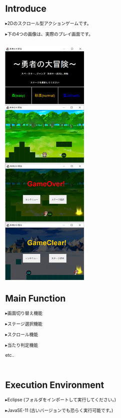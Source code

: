 # Introduce
<p>▸2Dのスクロール型アクションゲームです。</p>
<p>▸下の4つの画像は、実際のプレイ画面です。</p>
<br>
<img src="https://github.com/JazzNaga3/2D_ScrollGame/blob/master/img/img1.png" width="50%">

<img src="https://github.com/JazzNaga3/2D_ScrollGame/blob/master/img/img2.png" width="50%">

<img src="https://github.com/JazzNaga3/2D_ScrollGame/blob/master/img/img3.png" width="50%">

<img src="https://github.com/JazzNaga3/2D_ScrollGame/blob/master/img/img4.png" width="50%">

<br>

# Main Function
<p>▸画面切り替え機能</p>
<p>▸ステージ選択機能</p>
<p>▸スクロール機能</p>
<p>▸当たり判定機能</p>
<p>etc..</p>
<br>

# Execution Environment
<p>▸Eclipse (フォルダをインポートして実行してください。)</p>
<p>▸JavaSE-11 (古いバージョンでも恐らく実行可能です。)</p>
